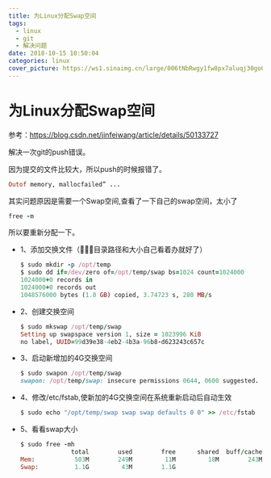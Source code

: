 ```yaml
---
title: 为Linux分配Swap空间
tags:
  - linux
  - git
  - 解决问题
date: 2018-10-15 10:50:04
categories: linux
cover_picture: https://ws1.sinaimg.cn/large/006tNbRwgy1fw8px7aluqj30go09eq35.jpg
---
```


# 为Linux分配Swap空间

参考：https://blog.csdn.net/jinfeiwang/article/details/50133727

解决一次git的push错误。

因为提交的文件比较大，所以push的时候报错了。

```ruby
Outof memory, mallocfailed” ...
```

其实问题原因是需要一个Swap空间,查看了一下自己的swap空间，太小了

```ruby
free -m
```

所以要重新分配一下。

- 1、添加交换文件（目录路径和大小自己看着办就好了）

  ```ruby
  $ sudo mkdir -p /opt/temp
  $ sudo dd if=/dev/zero of=/opt/temp/swap bs=1024 count=1024000
  1024000+0 records in
  1024000+0 records out
  1048576000 bytes (1.0 GB) copied, 3.74723 s, 280 MB/s
  ```

- 2、创建交换空间

  ```ruby
  $ sudo mkswap /opt/temp/swap
  Setting up swapspace version 1, size = 1023996 KiB
  no label, UUID=99d39e38-4eb2-4b3a-96b8-d623243c657c
  ```

- 3、启动新增加的4G交换空间

  ```ruby
  $ sudo swapon /opt/temp/swap
  swapon: /opt/temp/swap: insecure permissions 0644, 0600 suggested.
  ```

- 4、修改/etc/fstab,使新加的4G交换空间在系统重新启动后自动生效

  ```ruby
  $ sudo echo "/opt/temp/swap swap swap defaults 0 0" >> /etc/fstab
  ```

- 5、看看swap大小

  ```ruby
  $ sudo free -mh
                total        used        free      shared  buff/cache   available
  Mem:           503M        249M         11M         18M        243M        208M
  Swap:          1.1G         43M        1.1G
  ```
